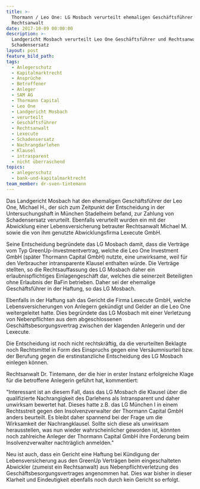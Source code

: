 ```yaml
---
title: >-
  Thormann / Leo One: LG Mosbach verurteilt ehemaligen Geschäftsführer und
  Rechtsanwalt
date: 2017-10-09 00:00:00
description: >-
  Landgericht Mosbach verurteilt Leo One Geschäftsführer und Rechtsanwalt zum
  Schadensersatz
layout: post
feature_bild_path:
tags:
  - Anlegerschutz
  - Kapitalmarktrecht
  - Ansprüche
  - Betroffener
  - Anleger
  - SAM AG
  - Thormann Capital
  - Leo One
  - Landgericht Mosbach
  - verurteilt
  - Geschäftsführer
  - Rechtsanwalt
  - Lexecute
  - Schadensersatz
  - Nachrangdarlehen
  - Klausel
  - intrasparent
  - nicht überraschend
topics:
  - anlegerschutz
  - bank-und-kapitalmarktrecht
team_member: dr-sven-tintemann
---
```



Das Landgericht Mosbach hat den ehemaligen Geschäftsführer der Leo One, Michael H., der sich zum Zeitpunkt der Entscheidung in der Untersuchungshaft in München Stadelheim befand, zur Zahlung von Schadensersatz verurteilt. Ebenfalls verurteilt wurden ein mit der Abwicklung einer Lebensversicherung betrauter Rechtsanwalt Michael M. sowie die von ihm genutzte Abwicklungsfirma Lexecute GmbH.

Seine Entscheidung begründete das LG Mosbach damit, dass die Verträge vom Typ GreenUp-Investmentvertrag, welche die Leo One Investment GmbH (später Thormann Capital GmbH) nutzte, eine unwirksame, weil für den Verbraucher intransparente Klausel enthalten würde. Die Verträge stellten, so die Rechtsauffassung des LG Mosbach daher ein erlaubnispflichtiges Einlagengeschäft dar, welches die seinerzeit Beteiligten ohne Erlaubnis der BaFin betrieben. Daher sei der ehemalige Geschäftsführer in der Haftung, so das LG Mosbach.

Ebenfalls in der Haftung sah das Gericht die Firma Lexecute GmbH, welche Lebensversicherungen von Anlegern gekündigt und Gelder an die Leo One weitergeleitet hatte. Dies begründete das LG Mosbach mit einer Verletzung von Nebenpflichten aus dem abgeschlossenen Geschäftsbesorgungsvertrag zwischen der klagenden Anlegerin und der Lexecute.

Die Entscheidung ist noch nicht rechtskräftig, da die verurteilten Beklagte noch Rechtsmittel in Form des Einspruchs gegen eine Versäumnisurteil bzw. der Berufung gegen die erstinstanzliche Entscheidung des LG Mosbach einlegen können.

Rechtsanwalt Dr. Tintemann, der die hier in erster Instanz erfolgreiche Klage für die betroffene Anlegerin geführt hat, kommentiert:

"Interessant ist an diesem Fall, dass das LG Mosbach die Klausel über die qualifizierte Nachrangigkeit des Darlehens als Intransparent und daher unwirksam bewertet hat. Dieses hatte z.B. das LG München I in einem Rechtsstreit gegen den Insolvenzverwalter der Thormann Capital GmbH anders beurteilt. Es bleibt daher spannend bei der Frage um die Wirksamkeit der Nachrangklausel. Sollte sich diese als unwirksam herausstellen, was nun wieder wahrscheinlicher geworden ist, könnten noch zahlreiche Anleger der Thormann Capital GmbH ihre Forderung beim Insolvenzverwalter nachträglich anmelden."

Neu ist auch, dass ein Gericht eine Haftung bei Kündigung der Lebensversicherung aus den GreenUp Verträgen beim eingeschalteten Abwickler (zumeist ein Rechtsanwalt) aus Nebenpflichtverletzung des Geschäftsbesorgungsvertrages angenommen hat. Dies war bisher in dieser Klarheit und Eindeutigkeit ebenfalls noch durch kein Gericht so erfolgt.